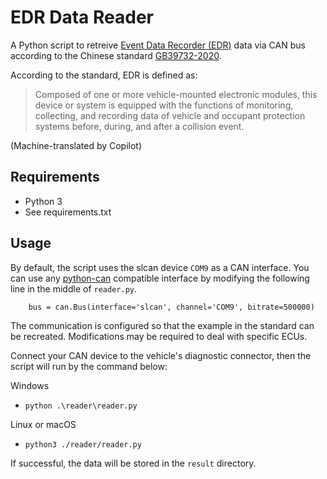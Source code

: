 # EDR Data Reader
A Python script to retreive [Event Data Recorder (EDR)](https://en.wikipedia.org/wiki/Event_data_recorder) data via CAN bus according to the Chinese standard [GB39732-2020](https://std.samr.gov.cn/gb/search/gbDetailed?id=B7A9FA1FFC316818E05397BE0A0AB4AC).

According to the standard, EDR is defined as:

> Composed of one or more vehicle-mounted electronic modules, this device or system is equipped with the functions of monitoring, collecting, and recording data of vehicle and occupant protection systems before, during, and after a collision event.

(Machine-translated by Copilot)

## Requirements
- Python 3
- See requirements.txt

## Usage
By default, the script uses the slcan device `COM9` as a CAN interface.
You can use any [python-can](https://github.com/hardbyte/python-can) compatible interface by modifying the following line in the middle of `reader.py`.

```
    bus = can.Bus(interface='slcan', channel='COM9', bitrate=500000)
```

The communication is configured so that the example in the standard can be recreated.
Modifications may be required to deal with specific ECUs.

Connect your CAN device to the vehicle's diagnostic connector, then the script will run by the command below:

Windows
* `python .\reader\reader.py`

Linux or macOS
* `python3 ./reader/reader.py`

If successful, the data will be stored in the `result` directory.

